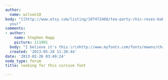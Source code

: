 ```yaml
---
author:
  name: wilson10
body: "[[http://www.etsy.com/listing/107472468/tea-party-chic-roses-baby-or-bridal]]\r\n\r\nthank
  you!"
comments:
- author:
    name: Stephen Rapp
    picture: 111901
  body: "I believe it's this.\r\nhttp://www.myfonts.com/fonts/mawns/channel/regular/"
  created: '2013-05-28 11:20:44'
date: '2013-02-26 03:40:24'
node_type: forum
title: looking for this cursive font

---
```

